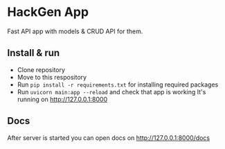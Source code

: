 # HackGen App

Fast API app with models & CRUD API for them.

## Install & run
- Clone repository
- Move to this respository
- Run `pip install -r requirements.txt` for installing required packages
- Run `uvicorn main:app --reload` and check that app is working
It's running on http://127.0.0.1:8000

## Docs
After server is started you can open docs on http://127.0.0.1:8000/docs 